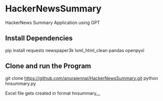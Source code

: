 # HackerNewsSummary
 HackerNews Summary Application using GPT


## Install Dependencies
 pip install requests newspaper3k lxml_html_clean pandas openpyxl

## Clone and run the Program 
git clone https://github.com/anurajennai/HackerNewsSummary.git
python hnsummary.py

Excel file gets created in format hnsummary_<date>_<time>
